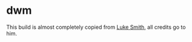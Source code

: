 # dwm

This build is almost completely copied from [Luke Smith](https://github.com/LukeSmithxyz/dwm), all credits go to him.

